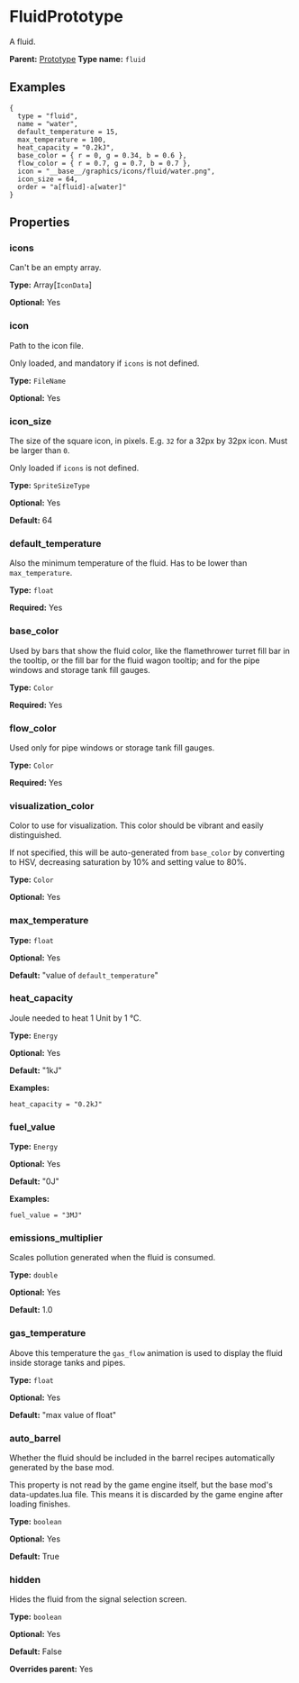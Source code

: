 # FluidPrototype

A fluid.

**Parent:** [Prototype](Prototype.md)
**Type name:** `fluid`

## Examples

```
{
  type = "fluid",
  name = "water",
  default_temperature = 15,
  max_temperature = 100,
  heat_capacity = "0.2kJ",
  base_color = { r = 0, g = 0.34, b = 0.6 },
  flow_color = { r = 0.7, g = 0.7, b = 0.7 },
  icon = "__base__/graphics/icons/fluid/water.png",
  icon_size = 64,
  order = "a[fluid]-a[water]"
}
```

## Properties

### icons

Can't be an empty array.

**Type:** Array[`IconData`]

**Optional:** Yes

### icon

Path to the icon file.

Only loaded, and mandatory if `icons` is not defined.

**Type:** `FileName`

**Optional:** Yes

### icon_size

The size of the square icon, in pixels. E.g. `32` for a 32px by 32px icon. Must be larger than `0`.

Only loaded if `icons` is not defined.

**Type:** `SpriteSizeType`

**Optional:** Yes

**Default:** 64

### default_temperature

Also the minimum temperature of the fluid. Has to be lower than `max_temperature`.

**Type:** `float`

**Required:** Yes

### base_color

Used by bars that show the fluid color, like the flamethrower turret fill bar in the tooltip, or the fill bar for the fluid wagon tooltip; and for the pipe windows and storage tank fill gauges.

**Type:** `Color`

**Required:** Yes

### flow_color

Used only for pipe windows or storage tank fill gauges.

**Type:** `Color`

**Required:** Yes

### visualization_color

Color to use for visualization. This color should be vibrant and easily distinguished.

If not specified, this will be auto-generated from `base_color` by converting to HSV, decreasing saturation by 10% and setting value to 80%.

**Type:** `Color`

**Optional:** Yes

### max_temperature

**Type:** `float`

**Optional:** Yes

**Default:** "value of `default_temperature`"

### heat_capacity

Joule needed to heat 1 Unit by 1 °C.

**Type:** `Energy`

**Optional:** Yes

**Default:** "1kJ"

**Examples:**

```
heat_capacity = "0.2kJ"
```

### fuel_value

**Type:** `Energy`

**Optional:** Yes

**Default:** "0J"

**Examples:**

```
fuel_value = "3MJ"
```

### emissions_multiplier

Scales pollution generated when the fluid is consumed.

**Type:** `double`

**Optional:** Yes

**Default:** 1.0

### gas_temperature

Above this temperature the `gas_flow` animation is used to display the fluid inside storage tanks and pipes.

**Type:** `float`

**Optional:** Yes

**Default:** "max value of float"

### auto_barrel

Whether the fluid should be included in the barrel recipes automatically generated by the base mod.

This property is not read by the game engine itself, but the base mod's data-updates.lua file. This means it is discarded by the game engine after loading finishes.

**Type:** `boolean`

**Optional:** Yes

**Default:** True

### hidden

Hides the fluid from the signal selection screen.

**Type:** `boolean`

**Optional:** Yes

**Default:** False

**Overrides parent:** Yes

